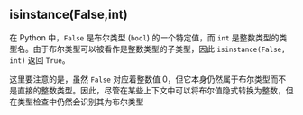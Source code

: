 ## isinstance(False,int)

在 Python 中，`False` 是布尔类型 (`bool`) 的一个特定值，而 `int` 是整数类型的类型名。由于布尔类型可以被看作是整数类型的子类型，因此 `isinstance(False, int)` 返回 `True`。

这里要注意的是，虽然 `False` 对应着整数值 0，但它本身仍然属于布尔类型而不是直接的整数类型。因此，尽管在某些上下文中可以将布尔值隐式转换为整数，但在类型检查中仍然会识别其为布尔类型